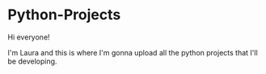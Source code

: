 # Python-Projects

Hi everyone!

I'm Laura and this is where I'm gonna upload all the python projects that I'll be developing.
